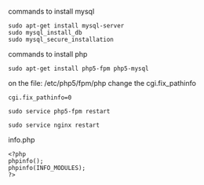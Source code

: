 
commands to install mysql

    sudo apt-get install mysql-server
    sudo mysql_install_db
    sudo mysql_secure_installation

commands to install php

    sudo apt-get install php5-fpm php5-mysql

on the file: /etc/php5/fpm/php
change the cgi.fix_pathinfo

    cgi.fix_pathinfo=0
         
    sudo service php5-fpm restart

    sudo service nginx restart


info.php


    <?php
    phpinfo();
    phpinfo(INFO_MODULES);
    ?>